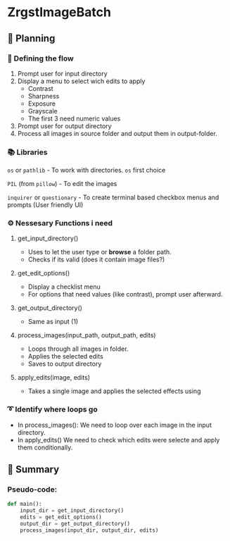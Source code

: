 # ZrgstImageBatch

## 📝 Planning

### 🛟 Defining the flow
1. Prompt user for input directory
2. Display a menu to select wich edits to apply
    - Contrast
    - Sharpness
    - Exposure
    - Grayscale
    - The first 3 need numeric values
3. Prompt user for output directory
4. Process all images in source folder and output them in output-folder.

### 📚 Libraries
`os` or `pathlib` - To work with directories.
`os` first choice

`PIL` (from `pillow`) - To edit the images

`inquirer` or `questionary` - To create terminal based checkbox menus and prompts
(User friendly UI)

### ⚙️ Nessesary Functions i need

1. get_input_directory()
    - Uses <questionary> to let the user type or **browse** a folder path.
    - Checks if its valid (does it contain image files?)

2. get_edit_options()
    - Display a checklist menu
    - For options that need values (like contrast), prompt user afterward.

3. get_output_directory()
    - Same as input (1)

4. process_images(input_path, output_path, edits)
    - Loops through all images in folder.
    - Applies the selected edits
    - Saves to output directory

5. apply_edits(image, edits)
    - Takes a single image and applies the selected effects using <PIL>

### ➰ Identify where loops go
- In process_images(): We need to loop over each image in the input directory.
- In apply_edits() We need to check which edits were selecte and apply them conditionally.


## 📝 Summary
### Pseudo-code:
```python
def main():
    input_dir = get_input_directory()
    edits = get_edit_options()
    output_dir = get_output_directory()
    process_images(input_dir, output_dir, edits)
```
